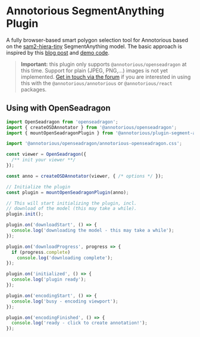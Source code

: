 # Annotorious SegmentAnything Plugin

A fully browser-based smart polygon selection tool for Annotorious based on the [sam2-hiera-tiny](https://huggingface.co/g-ronimo/sam2-tiny) SegmentAnything model. The basic approach is inspired by this [blog post](https://medium.com/@geronimo7/in-browser-image-segmentation-with-segment-anything-model-2-c72680170d92) and [demo code](https://github.com/geronimi73/next-sam). 

> **Important:** this plugin only supports `@annotorious/openseadragon` at this time. Support for 
> plain (JPEG, PNG,...) images is not yet implemented. [Get in touch via the forum](https://github.com/orgs/annotorious/discussions) if you are interested in 
> using this with the `@annotorious/annotorious` or `@annotorious/react` packages.

## Using with OpenSeadragon

```ts
import OpenSeadragon from 'openseadragon';
import { createOSDAnnotator } from '@annotorious/openseadragon';
import { mountOpenSeadragonPlugin } from '@annotorious/plugin-segment-anything/openseadragon';

import '@annotorious/openseadragon/annotorious-openseadragon.css';

const viewer = OpenSeadragon({
  /** init your viewer **/
});

const anno = createOSDAnnotator(viewer, { /* options */ });

// Initialize the plugin
const plugin = mountOpenSeadragonPlugin(anno);

// This will start initializing the plugin, incl.
// download of the model (this may take a while).
plugin.init();

plugin.on('downloadStart', () => {
  console.log('downloading the model - this may take a while');
});

plugin.on('downloadProgress', progress => {
  if (progress.complete)
    console.log('downloading complete');
});

plugin.on('initialized', () => {
  console.log('plugin ready');
});

plugin.on('encodingStart', () => {
  console.log('busy - encoding viewport');
});

plugin.on('encodingFinished', () => {
  console.log('ready - click to create annotation!');
});
```

